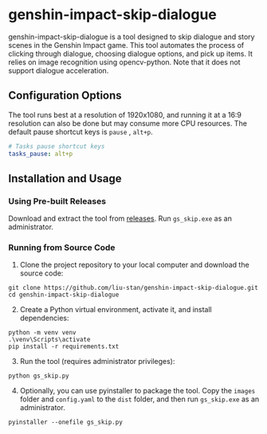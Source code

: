 # genshin-impact-skip-dialogue
genshin-impact-skip-dialogue is a tool designed to skip dialogue and story scenes in the Genshin Impact game. This tool automates the process of clicking through dialogue, choosing dialogue options, and pick up items. It relies on image recognition using opencv-python. Note that it does not support dialogue acceleration.

## Configuration Options

The tool runs best at a resolution of 1920x1080, and running it at a 16:9 resolution can also be done but may consume more CPU resources. The default pause shortcut keys is `pause` , `alt+p`.

```yaml
# Tasks pause shortcut keys
tasks_pause: alt+p
```

## Installation and Usage 

### Using Pre-built Releases
Download and extract the tool from [releases](https://github.com/liu-stan/genshin-impact-skip-dialogue/releases). Run `gs_skip.exe` as an administrator.


### Running from Source Code


1. Clone the project repository to your local computer and download the source code:


```
git clone https://github.com/liu-stan/genshin-impact-skip-dialogue.git
cd genshin-impact-skip-dialogue
```

2. Create a Python virtual environment, activate it, and install dependencies:

```
python -m venv venv
.\venv\Scripts\activate
pip install -r requirements.txt

```
3. Run the tool (requires administrator privileges):
```
python gs_skip.py
```

4. Optionally, you can use pyinstaller to package the tool. Copy the `images` folder and `config.yaml` to the `dist` folder, and then run `gs_skip.exe` as an administrator.

```
pyinstaller --onefile gs_skip.py
```